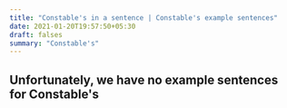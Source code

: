 ```yaml
---
title: "Constable's in a sentence | Constable's example sentences"
date: 2021-01-20T19:57:50+05:30
draft: falses
summary: "Constable's"
---
```

## Unfortunately, we have no example sentences for Constable's                 
